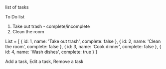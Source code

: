 list of tasks

To Do list

1. Take out trash - complete/incomplete
2. Clean the room

List = [
  {
    id: 1,
    name: 'Take out trash',
    complete: false
  },
  {
    id: 2,
    name: 'Clean the room',
    complete: false
  },
  {
    id: 3,
    name: 'Cook dinner',
    complete: false
  },
  {
    id: 4,
    name: 'Wash dishes',
    complete: true
  }
]

Add a task,
Edit a task,
Remove a task

